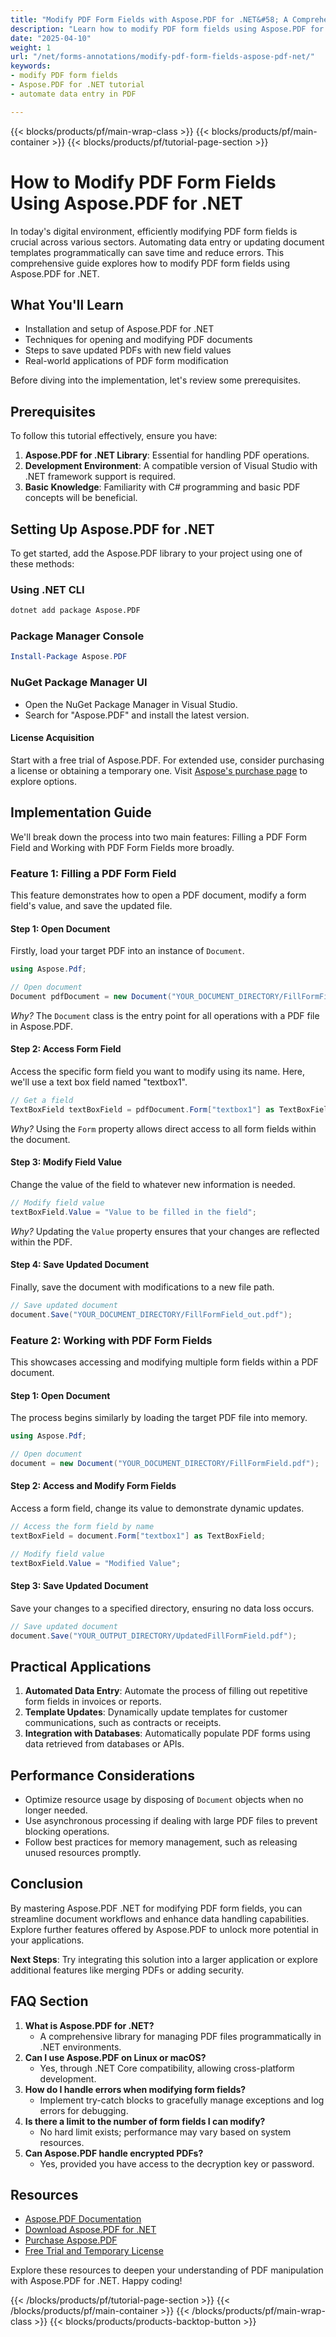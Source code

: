 ```yaml
---
title: "Modify PDF Form Fields with Aspose.PDF for .NET&#58; A Comprehensive Guide"
description: "Learn how to modify PDF form fields using Aspose.PDF for .NET. This guide covers installation, code examples, and practical applications."
date: "2025-04-10"
weight: 1
url: "/net/forms-annotations/modify-pdf-form-fields-aspose-pdf-net/"
keywords:
- modify PDF form fields
- Aspose.PDF for .NET tutorial
- automate data entry in PDF

---
```


{{< blocks/products/pf/main-wrap-class >}}
{{< blocks/products/pf/main-container >}}
{{< blocks/products/pf/tutorial-page-section >}}


# How to Modify PDF Form Fields Using Aspose.PDF for .NET

In today's digital environment, efficiently modifying PDF form fields is crucial across various sectors. Automating data entry or updating document templates programmatically can save time and reduce errors. This comprehensive guide explores how to modify PDF form fields using Aspose.PDF for .NET.

## What You'll Learn
- Installation and setup of Aspose.PDF for .NET
- Techniques for opening and modifying PDF documents
- Steps to save updated PDFs with new field values
- Real-world applications of PDF form modification

Before diving into the implementation, let's review some prerequisites.

## Prerequisites
To follow this tutorial effectively, ensure you have:
1. **Aspose.PDF for .NET Library**: Essential for handling PDF operations.
2. **Development Environment**: A compatible version of Visual Studio with .NET framework support is required.
3. **Basic Knowledge**: Familiarity with C# programming and basic PDF concepts will be beneficial.

## Setting Up Aspose.PDF for .NET
To get started, add the Aspose.PDF library to your project using one of these methods:

### Using .NET CLI
```bash
dotnet add package Aspose.PDF
```

### Package Manager Console
```powershell
Install-Package Aspose.PDF
```

### NuGet Package Manager UI
- Open the NuGet Package Manager in Visual Studio.
- Search for "Aspose.PDF" and install the latest version.

#### License Acquisition
Start with a free trial of Aspose.PDF. For extended use, consider purchasing a license or obtaining a temporary one. Visit [Aspose's purchase page](https://purchase.aspose.com/buy) to explore options.

## Implementation Guide
We'll break down the process into two main features: Filling a PDF Form Field and Working with PDF Form Fields more broadly.

### Feature 1: Filling a PDF Form Field
This feature demonstrates how to open a PDF document, modify a form field's value, and save the updated file.

#### Step 1: Open Document
Firstly, load your target PDF into an instance of `Document`.

```csharp
using Aspose.Pdf;

// Open document
Document pdfDocument = new Document("YOUR_DOCUMENT_DIRECTORY/FillFormField.pdf");
```
*Why?* The `Document` class is the entry point for all operations with a PDF file in Aspose.PDF.

#### Step 2: Access Form Field
Access the specific form field you want to modify using its name. Here, we'll use a text box field named "textbox1".

```csharp
// Get a field
TextBoxField textBoxField = pdfDocument.Form["textbox1"] as TextBoxField;
```
*Why?* Using the `Form` property allows direct access to all form fields within the document.

#### Step 3: Modify Field Value
Change the value of the field to whatever new information is needed.

```csharp
// Modify field value
textBoxField.Value = "Value to be filled in the field";
```
*Why?* Updating the `Value` property ensures that your changes are reflected within the PDF.

#### Step 4: Save Updated Document
Finally, save the document with modifications to a new file path.

```csharp
// Save updated document
document.Save("YOUR_DOCUMENT_DIRECTORY/FillFormField_out.pdf");
```
### Feature 2: Working with PDF Form Fields
This showcases accessing and modifying multiple form fields within a PDF document.

#### Step 1: Open Document
The process begins similarly by loading the target PDF file into memory.

```csharp
using Aspose.Pdf;

// Open document
document = new Document("YOUR_DOCUMENT_DIRECTORY/FillFormField.pdf");
```

#### Step 2: Access and Modify Form Fields
Access a form field, change its value to demonstrate dynamic updates.

```csharp
// Access the form field by name
textBoxField = document.Form["textbox1"] as TextBoxField;

// Modify field value
textBoxField.Value = "Modified Value";
```

#### Step 3: Save Updated Document
Save your changes to a specified directory, ensuring no data loss occurs.

```csharp
// Save updated document
document.Save("YOUR_OUTPUT_DIRECTORY/UpdatedFillFormField.pdf");
```
## Practical Applications
1. **Automated Data Entry**: Automate the process of filling out repetitive form fields in invoices or reports.
2. **Template Updates**: Dynamically update templates for customer communications, such as contracts or receipts.
3. **Integration with Databases**: Automatically populate PDF forms using data retrieved from databases or APIs.

## Performance Considerations
- Optimize resource usage by disposing of `Document` objects when no longer needed.
- Use asynchronous processing if dealing with large PDF files to prevent blocking operations.
- Follow best practices for memory management, such as releasing unused resources promptly.

## Conclusion
By mastering Aspose.PDF .NET for modifying PDF form fields, you can streamline document workflows and enhance data handling capabilities. Explore further features offered by Aspose.PDF to unlock more potential in your applications.

**Next Steps**: Try integrating this solution into a larger application or explore additional features like merging PDFs or adding security.
## FAQ Section
1. **What is Aspose.PDF for .NET?**
   - A comprehensive library for managing PDF files programmatically in .NET environments.
2. **Can I use Aspose.PDF on Linux or macOS?**
   - Yes, through .NET Core compatibility, allowing cross-platform development.
3. **How do I handle errors when modifying form fields?**
   - Implement try-catch blocks to gracefully manage exceptions and log errors for debugging.
4. **Is there a limit to the number of form fields I can modify?**
   - No hard limit exists; performance may vary based on system resources.
5. **Can Aspose.PDF handle encrypted PDFs?**
   - Yes, provided you have access to the decryption key or password.
## Resources
- [Aspose.PDF Documentation](https://reference.aspose.com/pdf/net/)
- [Download Aspose.PDF for .NET](https://releases.aspose.com/pdf/net/)
- [Purchase Aspose.PDF](https://purchase.aspose.com/buy)
- [Free Trial and Temporary License](https://releases.aspose.com/pdf/net/)

Explore these resources to deepen your understanding of PDF manipulation with Aspose.PDF for .NET. Happy coding!


{{< /blocks/products/pf/tutorial-page-section >}}
{{< /blocks/products/pf/main-container >}}
{{< /blocks/products/pf/main-wrap-class >}}
{{< blocks/products/products-backtop-button >}}
